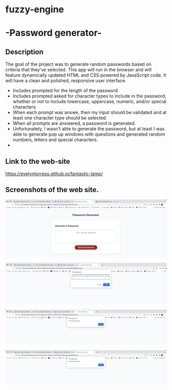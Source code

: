 

# fuzzy-engine

# -Password generator-

## Description

The goal of the project was to generate random passwords based on criteria that they’ve selected. This app will run in the browser and will feature dynamically updated HTML and CSS powered by JavaScript code. It will have a clean and polished, responsive user interface.



- Includes prompted for the length of the password
- Includes prompted asked for character types to include in the password, whether or not to include lowercase, uppercase, numeric, and/or special characters.
- When each prompt was answe, then my input should be validated and at least one character type should be selected.
- When all prompts are answered, a password is generated.
- Unfortunately, I wasn't able to generate the password, but at least I was able to generate pop up windows with questions and generated random numbers, letters and special characters.
- 

## Link to the web-site

https://evelyntorress.github.io/fantastic-lamp/


## Screenshots of the web site.

![](assets/images/website1.jpeg)

![](assets/images/website2.jpeg)


![](assets/images/website3.jpeg)


![](assets/images/website4.jpeg)





